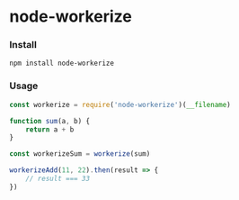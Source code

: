 # node-workerize


### Install

```shell
npm install node-workerize
```

### Usage

```js
const workerize = require('node-workerize')(__filename)

function sum(a, b) {
    return a + b
}

const workerizeSum = workerize(sum)

workerizeAdd(11, 22).then(result => {
    // result === 33
})
```
